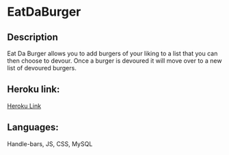 # EatDaBurger

## Description

Eat Da Burger allows you to add burgers of your liking to a list that you can then choose to devour. Once a burger is devoured it will move over to a new list of devoured burgers.

## Heroku link:
[Heroku Link](https://tranquil-crag-01558.herokuapp.com/)

## Languages:
Handle-bars,
JS,
CSS,
MySQL
